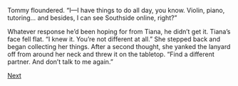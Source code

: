 Tommy floundered. “I—I have things to do all day, you know. Violin, piano, tutoring… and besides, I can see Southside online, right?”

Whatever response he’d been hoping for from Tiana, he didn’t get it. Tiana’s face fell flat. “I knew it. You’re not different at all.” She stepped back and began collecting her things. After a second thought, she yanked the lanyard off from around her neck and threw it on the tabletop. “Find a different partner. And don’t talk to me again.”	

[Next](https://dorsadanesh.github.io/RisingTides-Sink-or-Swim/tommy8-3.html)
